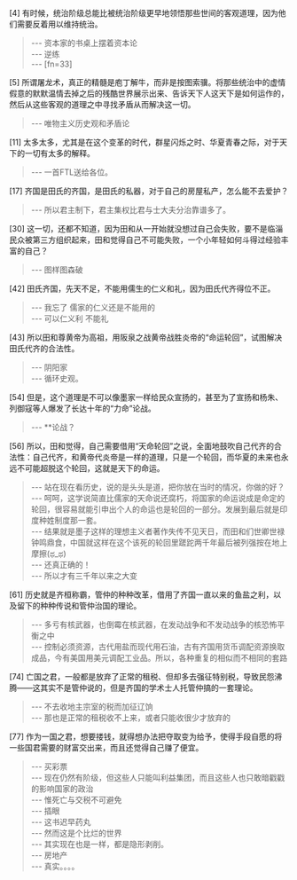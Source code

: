 
[4] 有时候，统治阶级总能比被统治阶级更早地领悟那些世间的客观道理，因为他们需要反着用以维持统治。
>--- 资本家的书桌上摆着资本论<br>
>--- 逆练<br>
>--- [fn=33]<br>

[5] 所谓屠龙术，真正的精髓是庖丁解牛，而非是按图索骥。将那些统治中的虚情假意的默默温情去掉之后的残酷世界展示出来、告诉天下人这天下是如何运作的，然后从这些客观的道理之中寻找矛盾从而解决这一切。
>--- 唯物主义历史观和矛盾论<br>

[11] 太多太多，尤其是在这个变革的时代，群星闪烁之时、华夏青春之际，对于天下的一切有太多的解释。
>--- 一首FTL送给各位。<br>

[17] 齐国是田氏的齐国，是田氏的私器，对于自己的房屋私产，怎么能不去爱护？
>--- 所以君主制下，君主集权比君与士大夫分治靠谱多了。<br>

[30] 这一切，还都不知道，因为田和从一开始就没想过自己会失败，要不是临淄民众被第三方组织起来，田和觉得自己不可能失败，一个小年轻如何斗得过经验丰富的自己？
>--- 图样图森破<br>

[42] 田氏齐国，先天不足，不能用儒生的仁义和礼，因为田氏代齐得位不正。
>--- 我忘了 儒家的仁义还是不能用的<br>
>--- 可以仁义利 不能礼<br>

[43] 所以田和尊黄帝为高祖，用阪泉之战黄帝战胜炎帝的“命运轮回”，试图解决田氏代齐的合法性。
>--- 阴阳家<br>
>--- 循环史观。<br>

[54] 但是，这个道理是不可以像墨家一样给民众宣扬的，甚至为了宣扬和杨朱、列御寇等人爆发了长达十年的“力命”论战。
>--- **论战？<br>

[56] 所以，田和觉得，自己需要借用“天命轮回”之说，全面地鼓吹自己代齐的合法性：自己代齐，和黄帝代炎帝是一样的道理，只是一个轮回，而华夏的未来也永远不可能超脱这个轮回，这就是天下的命运。
>--- 站在现在看历史，说的是头头是道，把你放在当时的情况，你做的好？<br>
>--- 呵呵，这学说简直比儒家的天命说还腐朽，将国家的命运说成是命定的轮回，很容易就能引申出个人的命运也是轮回的一部分。发展到最后就是印度种姓制度那一套。<br>
>--- 结果就是墨子这样的理想主义者著作失传不见天日，而田和们世卿世禄钟鸣鼎食，中国就这样在这个该死的轮回里蹉跎两千年最后被列强按在地上摩擦(ಥ_ಥ)<br>
>--- 还真正确的！<br>
>--- 所以才有三千年以来之大变<br>

[61] 历史就是齐桓称霸，管仲的种种改革，借用了齐国一直以来的鱼盐之利，以及留下的种种传说和管仲治国的理论。
>--- 多亏有核武器，也倒霉在核武器，在发动战争和不发动战争的核恐怖平衡之中<br>
>--- 控制必须资源，古代用盐而现代用石油，古有齐国用货币调配资源换取成品，今有美国用美元调配工业品。所以，各种重复的相似而不相同的套路<br>

[74] 亡国之君，一般都是放弃了正常的租税、但却多去强征特别税，导致民怨沸腾——这其实不是管仲说的，但是齐国的学术士人托管仲搞的一套理论。
>--- 不去收地主宗室的税而加征辽饷<br>
>--- 那也是正常的租税收不上来，或者只能收很少才放弃的<br>

[77] 作为一国之君，想要搂钱，就得想办法把夺取变为给予，使得手段自愿的将一些国君需要的财富交出来，而且还觉得自己赚了便宜。
>--- 买彩票<br>
>--- 现在仍然有阶级，但这些人只能叫利益集团，而且这些人也只敢暗戳戳的影响国家的政治<br>
>--- 惟死亡与交税不可避免<br>
>--- 插眼<br>
>--- 这书迟早药丸<br>
>--- 然而这是个比烂的世界<br>
>--- 其实现在也是一样，都是隐形剥削。<br>
>--- 房地产<br>
>--- 真实。。。。<br>
